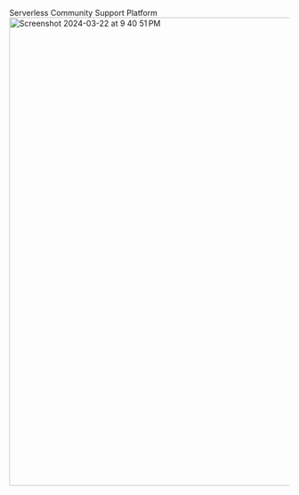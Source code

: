 Serverless Community Support Platform
<img width="843" alt="Screenshot 2024-03-22 at 9 40 51 PM" src="https://github.com/Nivedithabp/ECC/assets/83356023/9dc6f740-95cb-43e4-b5d9-57350f0f24f2">
